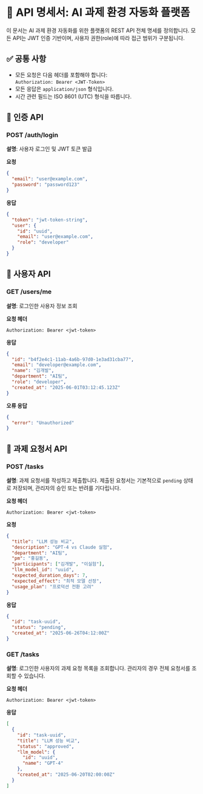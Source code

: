 # 📘 API 명세서: AI 과제 환경 자동화 플랫폼

이 문서는 AI 과제 환경 자동화를 위한 플랫폼의 REST API 전체 명세를 정의합니다. 모든 API는 JWT 인증 기반이며, 사용자 권한(role)에 따라 접근 범위가 구분됩니다.

## ✅ 공통 사항
- 모든 요청은 다음 헤더를 포함해야 합니다:  
  `Authorization: Bearer <JWT-Token>`
- 모든 응답은 `application/json` 형식입니다.
- 시간 관련 필드는 ISO 8601 (UTC) 형식을 따릅니다.

## 🔐 인증 API

### POST /auth/login  
**설명**: 사용자 로그인 및 JWT 토큰 발급

**요청**
```json
{
  "email": "user@example.com",
  "password": "password123"
}
```

**응답**
```json
{
  "token": "jwt-token-string",
  "user": {
    "id": "uuid",
    "email": "user@example.com",
    "role": "developer"
  }
}
```

## 👤 사용자 API

### GET /users/me  
**설명**: 로그인한 사용자 정보 조회

**요청 헤더**
```
Authorization: Bearer <jwt-token>
```

**응답**
```json
{
  "id": "b4f2e4c1-11ab-4a6b-97d0-1e3ad31cba77",
  "email": "developer@example.com",
  "name": "김개발",
  "department": "AI팀",
  "role": "developer",
  "created_at": "2025-06-01T03:12:45.123Z"
}
```

**오류 응답**
```json
{
  "error": "Unauthorized"
}
```

## 📝 과제 요청서 API

### POST /tasks  
**설명**: 과제 요청서를 작성하고 제출합니다. 제출된 요청서는 기본적으로 `pending` 상태로 저장되며, 관리자의 승인 또는 반려를 기다립니다.

**요청 헤더**
```
Authorization: Bearer <jwt-token>
```

**요청**
```json
{
  "title": "LLM 성능 비교",
  "description": "GPT-4 vs Claude 실험",
  "department": "AI팀",
  "pm": "홍길동",
  "participants": ["김개발", "이실험"],
  "llm_model_id": "uuid",
  "expected_duration_days": 7,
  "expected_effect": "최적 모델 선정",
  "usage_plan": "프로덕션 전환 고려"
}
```

**응답**
```json
{
  "id": "task-uuid",
  "status": "pending",
  "created_at": "2025-06-26T04:12:00Z"
}
```

### GET /tasks  
**설명**: 로그인한 사용자의 과제 요청 목록을 조회합니다. 관리자의 경우 전체 요청서를 조회할 수 있습니다.

**요청 헤더**
```
Authorization: Bearer <jwt-token>
```

**응답**
```json
[
  {
    "id": "task-uuid",
    "title": "LLM 성능 비교",
    "status": "approved",
    "llm_model": {
      "id": "uuid",
      "name": "GPT-4"
    },
    "created_at": "2025-06-20T02:00:00Z"
  }
]
```
